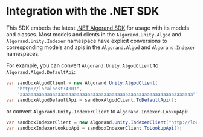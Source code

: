 # Integration with the .NET SDK

This SDK embeds the latest [.NET Algorand SDK](https://github.com/FrankSzendzielarz/dotnet-algorand-sdk) for usage with its models and classes. Most models and clients in the `Algorand.Unity.Algod` and `Algorand.Unity.Indexer` namespace have explicit conversions to corresponding models and apis in the `Algorand.Algod` and `Algorand.Indexer` namespaces.

For example, you can convert `Algorand.Unity.AlgodClient` to `Algorand.Algod.DefaultApi`:

```csharp
var sandboxAlgodClient = new Algorand.Unity.AlgodClient(
    "http://localhost:4001",
    "aaaaaaaaaaaaaaaaaaaaaaaaaaaaaaaaaaaaaaaaaaaaaaaaaaaaaaaaaaaaaaaa");
var sandboxAlgodDefaultApi = sandboxAlgodClient.ToDefaultApi();
```

or convert `Algorand.Unity.IndexerClient` to `Algorand.Indexer.LookupApi`:

```csharp
var sandboxIndexerClient = new Algorand.Unity.IndexerClient("http://localhost:8980");
var sandboxIndexerLookupApi = sandboxIndexerClient.ToLookupApi();
```
